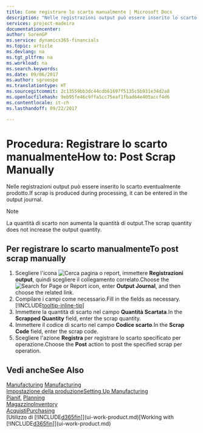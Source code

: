 ```yaml
---
title: Come registrare lo scarto manualmente | Microsoft Docs
description: "Nelle registrazioni output può essere inserito lo scarto eventualmente prodotto. Si noti che la quantità di scarto non va ad aumentare la quantità di output."
services: project-madeira
documentationcenter: 
author: SorenGP
ms.service: dynamics365-financials
ms.topic: article
ms.devlang: na
ms.tgt_pltfrm: na
ms.workload: na
ms.search.keywords: 
ms.date: 09/06/2017
ms.author: sgroespe
ms.translationtype: HT
ms.sourcegitcommit: 2c13559bb3dc44cdb61697f5135c5b931e34d2a8
ms.openlocfilehash: 9eb95fe46c9ffa5cc75eaf1fbad64e405accf4d6
ms.contentlocale: it-ch
ms.lasthandoff: 09/22/2017

---
```

# <a name="how-to-post-scrap-manually"></a><span data-ttu-id="bd11f-104">Procedura: Registrare lo scarto manualmente</span><span class="sxs-lookup"><span data-stu-id="bd11f-104">How to: Post Scrap Manually</span></span>
<span data-ttu-id="bd11f-105">Nelle registrazioni output può essere inserito lo scarto eventualmente prodotto.</span><span class="sxs-lookup"><span data-stu-id="bd11f-105">If scrap is produced during processing, it can be entered in the output journal.</span></span> 

> [!NOTE]
> <span data-ttu-id="bd11f-106">La quantità di scarto non aumenta la quantità di output.</span><span class="sxs-lookup"><span data-stu-id="bd11f-106">The scrap quantity does not increase the output quantity.</span></span>  

## <a name="to-post-scrap-manually"></a><span data-ttu-id="bd11f-107">Per registrare lo scarto manualmente</span><span class="sxs-lookup"><span data-stu-id="bd11f-107">To post scrap manually</span></span>  
1. <span data-ttu-id="bd11f-108">Scegliere l'icona ![Cerca pagina o report](media/ui-search/search_small.png "icona Cerca pagina o report"), immettere **Registrazioni output**, quindi scegliere il collegamento correlato.</span><span class="sxs-lookup"><span data-stu-id="bd11f-108">Choose the ![Search for Page or Report](media/ui-search/search_small.png "Search for Page or Report icon") icon, enter **Output Journal**, and then choose the related link.</span></span>  
2. <span data-ttu-id="bd11f-109">Compilare i campi come necessario.</span><span class="sxs-lookup"><span data-stu-id="bd11f-109">Fill in the fields as necessary.</span></span> [!INCLUDE[tooltip-inline-tip](includes/tooltip-inline-tip_md.md)]  
3. <span data-ttu-id="bd11f-110">Immettere la quantità di scarto nel campo **Quantità Scartata**.</span><span class="sxs-lookup"><span data-stu-id="bd11f-110">In the **Scrapped Quantity** field, enter the scrap quantity.</span></span>  
4. <span data-ttu-id="bd11f-111">Immettere il codice di scarto nel campo **Codice scarto**.</span><span class="sxs-lookup"><span data-stu-id="bd11f-111">In the **Scrap Code** field, enter the scrap code.</span></span>  
5. <span data-ttu-id="bd11f-112">Scegliere l'azione **Registra** per registrare lo scarto specificato per operazione.</span><span class="sxs-lookup"><span data-stu-id="bd11f-112">Choose the **Post** action to post the specified scrap per operation.</span></span>  

## <a name="see-also"></a><span data-ttu-id="bd11f-113">Vedi anche</span><span class="sxs-lookup"><span data-stu-id="bd11f-113">See Also</span></span>  
<span data-ttu-id="bd11f-114">[Manufacturing](production-manage-manufacturing.md)  </span><span class="sxs-lookup"><span data-stu-id="bd11f-114">[Manufacturing](production-manage-manufacturing.md)  </span></span>  
[<span data-ttu-id="bd11f-115">Impostazione della produzione</span><span class="sxs-lookup"><span data-stu-id="bd11f-115">Setting Up Manufacturing</span></span>](production-configure-production-processes.md)  
<span data-ttu-id="bd11f-116">[Pianif.](production-planning.md)    </span><span class="sxs-lookup"><span data-stu-id="bd11f-116">[Planning](production-planning.md)    </span></span>  
[<span data-ttu-id="bd11f-117">Magazzino</span><span class="sxs-lookup"><span data-stu-id="bd11f-117">Inventory</span></span>](inventory-manage-inventory.md)  
[<span data-ttu-id="bd11f-118">Acquisti</span><span class="sxs-lookup"><span data-stu-id="bd11f-118">Purchasing</span></span>](purchasing-manage-purchasing.md)  
<span data-ttu-id="bd11f-119">[Utilizzo di [!INCLUDE[d365fin](includes/d365fin_md.md)]](ui-work-product.md)</span><span class="sxs-lookup"><span data-stu-id="bd11f-119">[Working with [!INCLUDE[d365fin](includes/d365fin_md.md)]](ui-work-product.md)</span></span>

